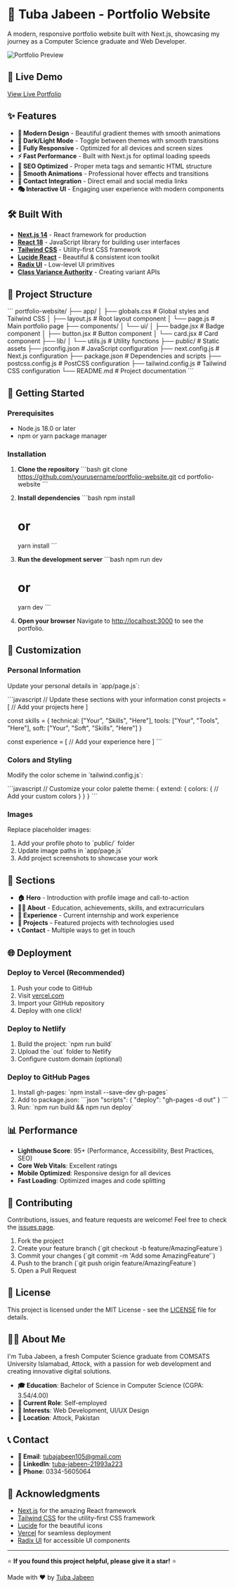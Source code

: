 # 🌟 Tuba Jabeen - Portfolio Website

A modern, responsive portfolio website built with Next.js, showcasing my journey as a Computer Science graduate and Web Developer.

![Portfolio Preview](https://via.placeholder.com/800x400/ec4899/ffffff?text=Portfolio+Preview)

## 🚀 Live Demo

[View Live Portfolio](https://your-portfolio-url.vercel.app) <!-- Replace with your actual URL -->

## ✨ Features

- **🎨 Modern Design** - Beautiful gradient themes with smooth animations
- **🌙 Dark/Light Mode** - Toggle between themes with smooth transitions
- **📱 Fully Responsive** - Optimized for all devices and screen sizes
- **⚡ Fast Performance** - Built with Next.js for optimal loading speeds
- **🎯 SEO Optimized** - Proper meta tags and semantic HTML structure
- **🔄 Smooth Animations** - Professional hover effects and transitions
- **📧 Contact Integration** - Direct email and social media links
- **🎭 Interactive UI** - Engaging user experience with modern components

## 🛠️ Built With

- **[Next.js 14](https://nextjs.org/)** - React framework for production
- **[React 18](https://reactjs.org/)** - JavaScript library for building user interfaces
- **[Tailwind CSS](https://tailwindcss.com/)** - Utility-first CSS framework
- **[Lucide React](https://lucide.dev/)** - Beautiful & consistent icon toolkit
- **[Radix UI](https://www.radix-ui.com/)** - Low-level UI primitives
- **[Class Variance Authority](https://cva.style/)** - Creating variant APIs

## 📁 Project Structure

\`\`\`
portfolio-website/
├── app/
│   ├── globals.css          # Global styles and Tailwind CSS
│   ├── layout.js           # Root layout component
│   └── page.js             # Main portfolio page
├── components/
│   └── ui/
│       ├── badge.jsx       # Badge component
│       ├── button.jsx      # Button component
│       └── card.jsx        # Card component
├── lib/
│   └── utils.js            # Utility functions
├── public/                 # Static assets
├── jsconfig.json          # JavaScript configuration
├── next.config.js         # Next.js configuration
├── package.json           # Dependencies and scripts
├── postcss.config.js      # PostCSS configuration
├── tailwind.config.js     # Tailwind CSS configuration
└── README.md              # Project documentation
\`\`\`

## 🚀 Getting Started

### Prerequisites

- Node.js 18.0 or later
- npm or yarn package manager

### Installation

1. **Clone the repository**
   \`\`\`bash
   git clone https://github.com/yourusername/portfolio-website.git
   cd portfolio-website
   \`\`\`

2. **Install dependencies**
   \`\`\`bash
   npm install
   # or
   yarn install
   \`\`\`

3. **Run the development server**
   \`\`\`bash
   npm run dev
   # or
   yarn dev
   \`\`\`

4. **Open your browser**
   Navigate to [http://localhost:3000](http://localhost:3000) to see the portfolio.

## 🎨 Customization

### Personal Information

Update your personal details in \`app/page.js\`:

\`\`\`javascript
// Update these sections with your information
const projects = [
  // Add your projects here
]

const skills = {
  technical: ["Your", "Skills", "Here"],
  tools: ["Your", "Tools", "Here"],
  soft: ["Your", "Soft", "Skills", "Here"]
}

const experience = [
  // Add your experience here
]
\`\`\`

### Colors and Styling

Modify the color scheme in \`tailwind.config.js\`:

\`\`\`javascript
// Customize your color palette
theme: {
  extend: {
    colors: {
      // Add your custom colors
    }
  }
}
\`\`\`

### Images

Replace placeholder images:
1. Add your profile photo to \`public/\` folder
2. Update image paths in \`app/page.js\`
3. Add project screenshots to showcase your work

## 📱 Sections

- **🏠 Hero** - Introduction with profile image and call-to-action
- **👨‍💻 About** - Education, achievements, skills, and extracurriculars
- **💼 Experience** - Current internship and work experience
- **🚀 Projects** - Featured projects with technologies used
- **📞 Contact** - Multiple ways to get in touch

## 🌐 Deployment

### Deploy to Vercel (Recommended)

1. Push your code to GitHub
2. Visit [vercel.com](https://vercel.com)
3. Import your GitHub repository
4. Deploy with one click!

### Deploy to Netlify

1. Build the project: \`npm run build\`
2. Upload the \`out\` folder to Netlify
3. Configure custom domain (optional)

### Deploy to GitHub Pages

1. Install gh-pages: \`npm install --save-dev gh-pages\`
2. Add to package.json:
   \`\`\`json
   "scripts": {
     "deploy": "gh-pages -d out"
   }
   \`\`\`
3. Run: \`npm run build && npm run deploy\`

## 📊 Performance

- **Lighthouse Score**: 95+ (Performance, Accessibility, Best Practices, SEO)
- **Core Web Vitals**: Excellent ratings
- **Mobile Optimized**: Responsive design for all devices
- **Fast Loading**: Optimized images and code splitting

## 🤝 Contributing

Contributions, issues, and feature requests are welcome! Feel free to check the [issues page](https://github.com/yourusername/portfolio-website/issues).

1. Fork the project
2. Create your feature branch (\`git checkout -b feature/AmazingFeature\`)
3. Commit your changes (\`git commit -m 'Add some AmazingFeature'\`)
4. Push to the branch (\`git push origin feature/AmazingFeature\`)
5. Open a Pull Request

## 📄 License

This project is licensed under the MIT License - see the [LICENSE](LICENSE) file for details.

## 👨‍💻 About Me

I'm Tuba Jabeen, a fresh Computer Science graduate from COMSATS University Islamabad, Attock, with a passion for web development and creating innovative digital solutions.

- **🎓 Education**: Bachelor of Science in Computer Science (CGPA: 3.54/4.00)
- **💼 Current Role**: Self-employed
- **🌟 Interests**: Web Development, UI/UX Design
- **📍 Location**: Attock, Pakistan

## 📞 Contact

- **📧 Email**: [tubajabeen105@gmail.com](mailto:tubajabeen105@gmail.com)
- **💼 LinkedIn**: [tuba-jabeen-21993a223](https://www.linkedin.com/in/tuba-jabeen-21993a223)
- **📱 Phone**: 0334-5605064

## 🙏 Acknowledgments

- [Next.js](https://nextjs.org/) for the amazing React framework
- [Tailwind CSS](https://tailwindcss.com/) for the utility-first CSS framework
- [Lucide](https://lucide.dev/) for the beautiful icons
- [Vercel](https://vercel.com/) for seamless deployment
- [Radix UI](https://www.radix-ui.com/) for accessible UI components

---

⭐ **If you found this project helpful, please give it a star!** ⭐

Made with ❤️ by [Tuba Jabeen](https://github.com/yourusername)
